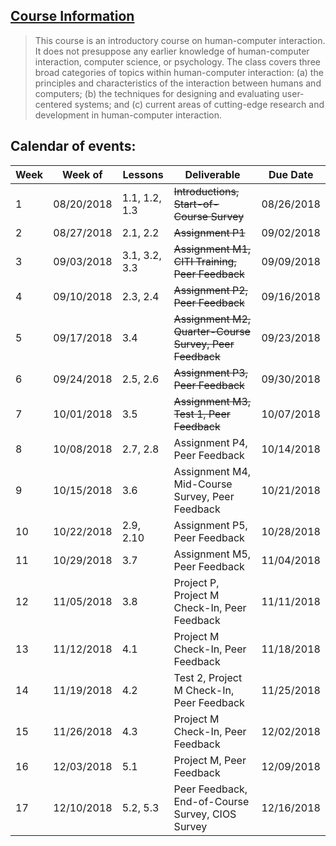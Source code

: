 ## [Course Information](http://omscs6750.gatech.edu/fall-2018)
>This course is an introductory course on human-computer interaction. It does not presuppose any earlier knowledge of human-computer interaction, computer science, or psychology. The class covers three broad categories of topics within human-computer interaction: (a) the principles and characteristics of the interaction between humans and computers; (b) the techniques for designing and evaluating user-centered systems; and (c) current areas of cutting-edge research and development in human-computer interaction.

## Calendar of events:

|Week|Week of|Lessons|Deliverable|Due Date|
|----|-------|-------|-----------|--------|
|1| 08/20/2018|	1.1, 1.2, 1.3|~~Introductions, Start-of-Course Survey~~|08/26/2018|
|2| 08/27/2018|	2.1, 2.2|	~~Assignment P1~~|	09/02/2018|
|3|	09/03/2018|	3.1, 3.2, 3.3|	~~Assignment M1, CITI Training, Peer Feedback~~|	09/09/2018|
|4|	09/10/2018|	2.3, 2.4|	~~Assignment P2, Peer Feedback~~|	09/16/2018|
|5|	09/17/2018|	3.4|	~~Assignment M2, Quarter-Course Survey, Peer Feedback~~|	09/23/2018|
|6|	09/24/2018|	2.5, 2.6|	~~Assignment P3, Peer Feedback~~|	09/30/2018|
|7|	10/01/2018|	3.5|	~~Assignment M3, Test 1, Peer Feedback~~|	10/07/2018|
|8|	10/08/2018|	2.7, 2.8|	Assignment P4, Peer Feedback|	10/14/2018|
|9|	10/15/2018|	3.6|	Assignment M4, Mid-Course Survey, Peer Feedback|	10/21/2018|
|10|	10/22/2018|	2.9, 2.10|	Assignment P5, Peer Feedback|	10/28/2018|
|11|	10/29/2018|	3.7|	Assignment M5, Peer Feedback|	11/04/2018|
|12|	11/05/2018|	3.8|	Project P, Project M Check-In, Peer Feedback|	11/11/2018|
|13|	11/12/2018|	4.1|	Project M Check-In, Peer Feedback|	11/18/2018|
|14|	11/19/2018|	4.2|	Test 2, Project M Check-In, Peer Feedback|	11/25/2018|
|15|	11/26/2018|	4.3|	Project M Check-In, Peer Feedback|	12/02/2018|
|16|	12/03/2018|	5.1|	Project M, Peer Feedback|	12/09/2018|
|17|	12/10/2018|	5.2, 5.3|	Peer Feedback, End-of-Course Survey, CIOS Survey|	12/16/2018|
